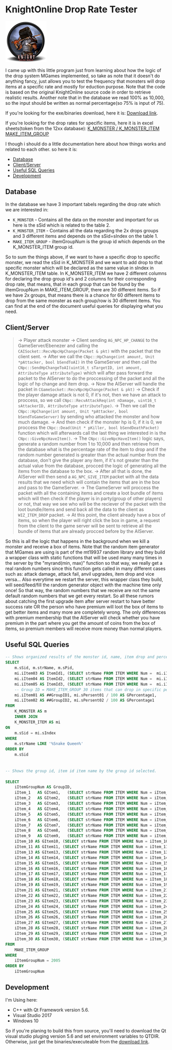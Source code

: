 # KnightOnline Drop Rate Tester
![Logo](/images/rate-tester.png)

I came up with this little program just from learning about how the logic of the drop system MGames implemented, so take as note that it doesn't do anything fancy, just allows you to test the frequency that monsters will drop items at a specific rate and mostly for eduction purpose.
Note that the code is based on the original KnightOnline source code in order to retrieve realistic results.
Another note that in the database we read 100% as 10,000, so the input should be written as normal percentage(so 75% is input of 75).

If you're looking for the exe/binaries download, here it is:
[Download link](https://drive.google.com/open?id=0B0vTRMrlXZn4ZG50VUlVZW9rSXc).

If you're looking for the drop rates for specific items, here it is in excel sheets(token from the 12xx database):
[K_MONSTER / K_MONSTER_ITEM](https://drive.google.com/open?id=1wXmv7-7hdVxacs2Jq3aUrO0TWzy96sKqs3MMZTTojaU)
[MAKE_ITEM_GROUP](https://drive.google.com/open?id=1LqjeOHZM-8lyBHHmrw5QT9gWEpX5IsBqA4vBrWz8KNU)
                                                                                                                                                                                                                                                                                     

I though i should do a little documentation here about how things works and related to each other. so here it is:
* [Database](#database)
* [Client/Server](#clientserver)
* [Useful SQL Queries](#useful-sql-queries)
* [Development](#development)

                                                                                                                                                                                                                                                                                     
## Database
In the database we have 3 important tabels regarding the drop rate which we are interested in:
- ```K_MONSTER``` - Contains all the data on the monster and important for us here is the sSid which is related to the table 2.
- ```K_MONSTER_ITEM``` - Contains all the data regarding the 2x drops groups and 3 different items and depends on the sSid=sIndex on the table 1.
- ```MAKE_ITEM_GROUP``` - iItemGroupNum is the group id which depends on the K_MONSTER_ITEM group id.

So to sum the things above, if we want to have a specific drop to specific monster, we read the sSid in K_MONSTER and we want to add drop to that specific monster which will be declared as the same value in sIndex in K_MONSTER_ITEM table. 
In K_MONSTER_ITEM we have 2 different columns for declaring the drop group id's and 2 columns for their corresponding drop rate, that means, that in each group that can be found by the iItemGroupNum in MAKE_ITEM_GROUP, there are 30 different items.
So if we have 2x groups, that means there is a chance for 60 different items to drop from the same monster as each group/row is 30 different items.
You can find at the end of the document useful queries for displaying what you need.
                                                                                                                                                                                                                                                                                     
## Client/Server
> -> Player attack monster
> -> Client sending ```AG_NPC_HP_CHANGE``` to the GameServer/Ebenezer and calling the ```CAISocket::RecvNpcHpChange(Packet & pkt)``` with the packet that the client sent.
> -> After we call the ```CNpc::HpChange(int amount, Unit *pAttacker, bool bSendToAI)``` in the GameServer and then call the ```CNpc::SendHpChangeToAI(uint16_t sTargetID, int amount, AttributeType attributeType)``` which will after pass forward the packet to the AIServer to do the proccessing of the packet and all the logic of hp change and item drop.
> -> Now the AIServer will handle the packet in ```CGameSocket::RecvNpcHpChange(Packet & pkt)```
> -> Check if the player damage attack is not 0, if it's not, then we have an attack to proccess, so we call ```CNpc::RecvAttackReq(int nDamage, uint16_t sAttackerID, AttributeType attributeType)```.
> -> Then we call the ```CNpc::HpChange(int amount, Unit *pAttacker, bool bSendToGameServer)``` by sending who attacked the monster and how much damage.
> -> And then check if the monster hp is 0, if it is 0, we proccess the ```CNpc::Dead(Unit * pKiller, bool bSendDeathPacket)``` function which will afterwards call the last thing we interested in is the ```CNpc::GiveNpcHaveItem()```.
> -> The ```CNpc::GiveNpcHaveItem()``` logic says, generate a random number from 1 to 10,000 and then retrieve from the database what is the percentage rate of the item to drop and if the random number generated is greater than the actual number from the database, don't give the player any item, if it's not greater than the actual value from the database, procced the logic of generating all the items from the database to the box.
> -> After all that is done, the AIServer will then send a ```AG_NPC_GIVE_ITEM``` packet with all the data results that we need which will contain the items that are in the box and pass to the GameServer.
> -> The GameServer will proccess the packet with all the containing items and create a loot bundle of items which will then check if the player is in party(group of other players) or not, that way we see who will be the reciever of the packet with the loot bundle/items and send back all the data to the client as ```WIZ_ITEM_DROP``` packet.
> -> At this point, the client already have a box of items, so when the player will right click the box in game, a request from the client to the game server will be sent to retrieve all the bundle of items that are already procced before by the AIServer.

So this is all the logic that happens in the background when we kill a monster and receive a box of items. 
Note that the random item generator that MGames are using is part of the mt19937 random library and they build a wrapper class with static functions that will be used many many times in the server by the "myrand(min, max)" function so that way, we really get a real random numbers since this function gets called in many different cases such as:
attack damage, attack fail, anvil upgrades, item drop and vice versa...
Also everytime we restart the server, this wrapper class they build, will seed/feed/fill the random generator object with the machine time only once! So that way, the random numbers that we receive are not the same default random numbers that we get every restart.
So all these rumors about catching the first upgrade item after server restart to have better success rate OR the person who have premium will loot the box of items to get better items and many more are completely wrong.
The only differences with premium membership that the AIServer will check whether you have premium in the part where you get the amount of coins from the box of items, so premium members will receive more money than normal players.

                                                                                                                                                                                                                                                                                     
## Useful SQL Queries
```sql
-- Shows organized results of the monster id, name, item drop and percentage, item group drop and percentage.
SELECT  
	m.sSid, m.strName, m.sPid,
	mi.iItem03 AS ItemId1, (SELECT strName FROM ITEM WHERE Num =  mi.iItem03) ItemName1, mi.sPersent03 / 100 AS Percentage1, 
	mi.iItem04 AS ItemId2, (SELECT strName FROM ITEM WHERE Num =  mi.iItem04) ItemName2, mi.sPersent04 / 100 AS Percentage2, 
	mi.iItem05 AS ItemId3, (SELECT strName FROM ITEM WHERE Num =  mi.iItem05) ItemName3, mi.sPersent05 / 100 AS Percentage3,
	-- Group ID = MAKE_ITEM_GROUP 30 items that can drop in specific percentage.
	mi.iItem01 AS ##GroupID1, mi.sPersent01 / 100 AS GPercentage1,
	mi.iItem02 AS ##GroupID2, mi.sPersent02 / 100 AS GPercentage1
FROM 
	K_MONSTER AS m
	INNER JOIN 
	K_MONSTER_ITEM AS mi
ON 
	m.sSid = mi.sIndex
WHERE 
	m.strName LIKE '%Snake Queen%'
ORDER BY
	m.sSid


-- Shows the group id, item id item name by the group id selected.

SELECT
	iItemGroupNum AS GroupID,
	iItem_1   AS GItem1,   (SELECT strName FROM ITEM WHERE Num = iItem_1)   GItemName1,
	iItem_2   AS GItem2,   (SELECT strName FROM ITEM WHERE Num = iItem_2)   GItemName2,
	iItem_3   AS GItem3,   (SELECT strName FROM ITEM WHERE Num = iItem_3)   GItemName3,
	iItem_4   AS GItem4,   (SELECT strName FROM ITEM WHERE Num = iItem_4)   GItemName4,
	iItem_5   AS GItem5,   (SELECT strName FROM ITEM WHERE Num = iItem_5)   GItemName5,
	iItem_6   AS GItem6,   (SELECT strName FROM ITEM WHERE Num = iItem_6)   GItemName6,
	iItem_7   AS GItem7,   (SELECT strName FROM ITEM WHERE Num = iItem_7)   GItemName7,
	iItem_8   AS GItem8,   (SELECT strName FROM ITEM WHERE Num = iItem_8)   GItemName8,
	iItem_9   AS GItem9,   (SELECT strName FROM ITEM WHERE Num = iItem_9)   GItemName9,
	iItem_10 AS GItem10, (SELECT strName FROM ITEM WHERE Num = iItem_10) GItemName10,
	iItem_11 AS GItem11, (SELECT strName FROM ITEM WHERE Num = iItem_11) GItemName11,
	iItem_13 AS GItem13, (SELECT strName FROM ITEM WHERE Num = iItem_13) GItemName13,
	iItem_14 AS GItem14, (SELECT strName FROM ITEM WHERE Num = iItem_14) GItemName14,
	iItem_15 AS GItem15, (SELECT strName FROM ITEM WHERE Num = iItem_15) GItemName15,
	iItem_16 AS GItem16, (SELECT strName FROM ITEM WHERE Num = iItem_16) GItemName16,
	iItem_17 AS GItem17, (SELECT strName FROM ITEM WHERE Num = iItem_17) GItemName17,
	iItem_18 AS GItem18, (SELECT strName FROM ITEM WHERE Num = iItem_18) GItemName18,
	iItem_19 AS GItem19, (SELECT strName FROM ITEM WHERE Num = iItem_19) GItemName19,
	iItem_21 AS GItem21, (SELECT strName FROM ITEM WHERE Num = iItem_21) GItemName21,
	iItem_22 AS GItem22, (SELECT strName FROM ITEM WHERE Num = iItem_22) GItemName22,
	iItem_23 AS GItem23, (SELECT strName FROM ITEM WHERE Num = iItem_23) GItemName23,
	iItem_24 AS GItem24, (SELECT strName FROM ITEM WHERE Num = iItem_24) GItemName24,
	iItem_25 AS GItem25, (SELECT strName FROM ITEM WHERE Num = iItem_25) GItemName25,
	iItem_26 AS GItem26, (SELECT strName FROM ITEM WHERE Num = iItem_26) GItemName26,
	iItem_27 AS GItem27, (SELECT strName FROM ITEM WHERE Num = iItem_27) GItemName27,
	iItem_28 AS GItem28, (SELECT strName FROM ITEM WHERE Num = iItem_28) GItemName28,
	iItem_29 AS GItem29, (SELECT strName FROM ITEM WHERE Num = iItem_29) GItemName29,
	iItem_30 AS GItem30, (SELECT strName FROM ITEM WHERE Num = iItem_30) GItemName30
FROM 
	MAKE_ITEM_GROUP
WHERE 
	iItemGroupNum = 2005
ORDER BY
	iItemGroupNum
```

## Development
I'm Using here:
- C++ with Qt Framework version 5.6.
- Visual Studio 2017
- Windows 10

So if you're planing to build this from source, you'll need to download the Qt visual studio pluging version 5.6 and set environment variables to QTDIR.
Otherwise, just get the binaries/executeable from the [download link](https://drive.google.com/open?id=0B0vTRMrlXZn4ZG50VUlVZW9rSXc).